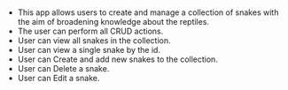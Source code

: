 #
- This app allows users to create and manage a collection of snakes with the aim of broadening knowledge about the reptiles.
- The user can perform all CRUD actions.
- User can view all snakes in the collection.
- User can view a single snake by the id.
- User can Create and add new snakes to the collection.
- User can Delete a snake.
- User can Edit a snake.